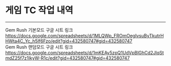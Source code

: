 # 게임 TC 작업 내역
***
Gem Rush 기본모드 구글 시트 링크  
https://docs.google.com/spreadsheets/d/1MLQWp_FROmOegIvsuByTkutrHHWta4C_Yc_h5lf6Fzo/edit?gid=432580747#gid=432580747  
Gem Rush 랜덤모드 구글 시트 링크     
https://docs.google.com/spreadsheets/d/1mKEAy5zpQ1UdVpBlGhCd2JlqStmdZ25f7z1IkyW-R1c/edit?gid=432580747#gid=432580747